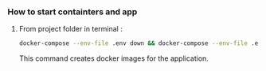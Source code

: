 ### How to start containters and app
1. From  project folder in terminal :
     ```bash
     docker-compose --env-file .env down && docker-compose --env-file .env up -d
     ```
     This command creates docker images for the application.

